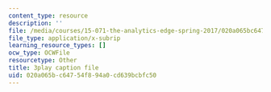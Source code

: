 ```yaml
---
content_type: resource
description: ''
file: /media/courses/15-071-the-analytics-edge-spring-2017/020a065bc64754f894a0cd639bcbfc50_-mW-DYFyGqg.vtt
file_type: application/x-subrip
learning_resource_types: []
ocw_type: OCWFile
resourcetype: Other
title: 3play caption file
uid: 020a065b-c647-54f8-94a0-cd639bcbfc50
---
```

